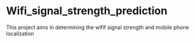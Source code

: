 # Wifi_signal_strength_prediction
This project aims in determining the wifif signal strength and mobile phone localization
